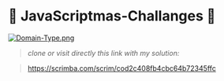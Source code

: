 #  :christmas_tree: JavaScriptmas-Challanges  :christmas_tree: 


[![Domain-Type.png](https://i.postimg.cc/br5SxMnM/Domain-Type.png)](https://postimg.cc/MfyGx9db)

> *clone or visit directly this link with my solution:*

>https://scrimba.com/scrim/cod2c408fb4cbc64b72345ffc
